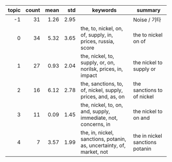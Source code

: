 | topic | count | mean | std | keywords | summary |
|------:|------:|-----:|-----:|-----------|---------|
| -1 | 31 | 1.26 | 2.95 |  | Noise / 기타 |
| 0 | 34 | 5.32 | 3.65 | the, to, nickel, on, of, supply, in, prices, russia, score | the to nickel on of |
| 1 | 27 | 0.93 | 2.04 | the, nickel, to, supply, or, on, norilsk, prices, in, impact | the nickel to supply or |
| 2 | 16 | 6.12 | 2.78 | the, sanctions, to, of, nickel, supply, prices, and, as, on | the sanctions to of nickel |
| 3 | 11 | 0.09 | 1.45 | the, nickel, to, on, and, supply, immediate, not, concerns, in | the nickel to on and |
| 4 | 7 | 3.57 | 1.99 | the, in, nickel, sanctions, potanin, as, uncertainty, of, market, not | the in nickel sanctions potanin |
